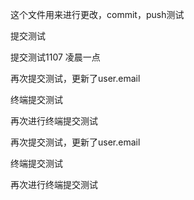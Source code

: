 

这个文件用来进行更改，commit，push测试

提交测试

提交测试1107 凌晨一点

再次提交测试，更新了user.email

终端提交测试

再次进行终端提交测试

再次提交测试，更新了user.email

终端提交测试

再次进行终端提交测试
